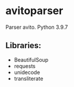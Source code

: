 # avitoparser
Parser avito. Python 3.9.7
## Libraries:
* BeautifulSoup
* requests
* unidecode
* transliterate

